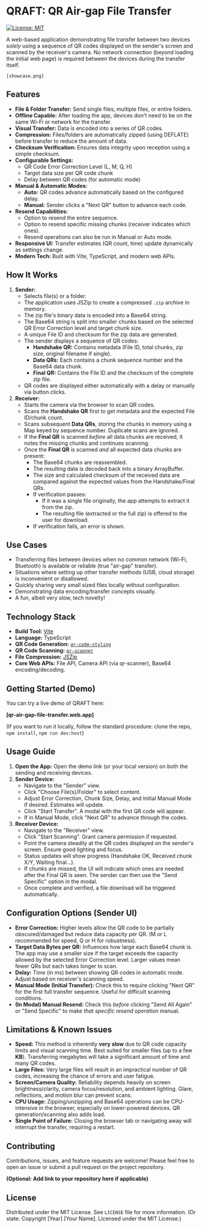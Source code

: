 # QRAFT: QR Air-gap File Transfer

[![License: MIT](https://img.shields.io/badge/License-MIT-yellow.svg)](https://opensource.org/licenses/MIT)

A web-based application demonstrating file transfer between two devices *solely* using a sequence of QR codes displayed on the sender's screen and scanned by the receiver's camera. No network connection (beyond loading the initial web page) is required between the devices during the transfer itself.

`[showcase.png]`

## Features

*   **File & Folder Transfer:** Send single files, multiple files, or entire folders.
*   **Offline Capable:** After loading the app, devices don't need to be on the same Wi-Fi or network for the transfer.
*   **Visual Transfer:** Data is encoded into a series of QR codes.
*   **Compression:** Files/folders are automatically zipped (using DEFLATE) before transfer to reduce the amount of data.
*   **Checksum Verification:** Ensures data integrity upon reception using a simple checksum.
*   **Configurable Settings:**
    *   QR Code Error Correction Level (L, M, Q, H)
    *   Target data size per QR code chunk
    *   Delay between QR codes (for automatic mode)
*   **Manual & Automatic Modes:**
    *   **Auto:** QR codes advance automatically based on the configured delay.
    *   **Manual:** Sender clicks a "Next QR" button to advance each code.
*   **Resend Capabilities:**
    *   Option to resend the entire sequence.
    *   Option to resend specific missing chunks (receiver indicates which ones).
    *   Resend operations can also be run in Manual or Auto mode.
*   **Responsive UI:** Transfer estimates (QR count, time) update dynamically as settings change.
*   **Modern Tech:** Built with Vite, TypeScript, and modern web APIs.

## How It Works

1.  **Sender:**
    *   Selects file(s) or a folder.
    *   The application uses JSZip to create a compressed `.zip` archive in memory.
    *   The zip file's binary data is encoded into a Base64 string.
    *   The Base64 string is split into smaller chunks based on the selected QR Error Correction level and target chunk size.
    *   A unique File ID and checksum for the zip data are generated.
    *   The sender displays a sequence of QR codes:
        *   **Handshake QR:** Contains metadata (File ID, total chunks, zip size, original filename if single).
        *   **Data QRs:** Each contains a chunk sequence number and the Base64 data chunk.
        *   **Final QR:** Contains the File ID and the checksum of the complete zip file.
    *   QR codes are displayed either automatically with a delay or manually via button clicks.
2.  **Receiver:**
    *   Starts the camera via the browser to scan QR codes.
    *   Scans the **Handshake QR** first to get metadata and the expected File ID/chunk count.
    *   Scans subsequent **Data QRs**, storing the chunks in memory using a Map keyed by sequence number. Duplicate scans are ignored.
    *   If the **Final QR** is scanned *before* all data chunks are received, it notes the missing chunks and continues scanning.
    *   Once the **Final QR** is scanned *and* all expected data chunks are present:
        *   The Base64 chunks are reassembled.
        *   The resulting data is decoded back into a binary ArrayBuffer.
        *   The size and calculated checksum of the received data are compared against the expected values from the Handshake/Final QRs.
        *   If verification passes:
            *   If it was a single file originally, the app attempts to extract it from the zip.
            *   The resulting file (extracted or the full zip) is offered to the user for download.
        *   If verification fails, an error is shown.

## Use Cases

*   Transferring files between devices when no common network (Wi-Fi, Bluetooth) is available or reliable (true "air-gap" transfer).
*   Situations where setting up other transfer methods (USB, cloud storage) is inconvenient or disallowed.
*   Quickly sharing very small sized files locally without configuration.
*   Demonstrating data encoding/transfer concepts visually.
*   A fun, albeit very slow, tech novelty!

## Technology Stack

*   **Build Tool:** [Vite](https://vitejs.dev/)
*   **Language:** TypeScript
*   **QR Code Generation:** [`qr-code-styling`](https://github.com/kozakdenys/qr-code-styling)
*   **QR Code Scanning:** [`qr-scanner`](https://github.com/nimiq/qr-scanner)
*   **File Compression:** [JSZip](https://github.com/Stuk/jszip)
*   **Core Web APIs:** File API, Camera API (via qr-scanner), Base64 encoding/decoding.

## Getting Started (Demo)

You can try a live demo of QRAFT here:

**[qr-air-gap-file-transfer.web.app]**

(If you want to run it locally, follow the standard procedure: clone the repo, `npm install`, `npm run dev:host`)

## Usage Guide

1.  **Open the App:** Open the demo link (or your local version) on both the sending and receiving devices.
2.  **Sender Device:**
    *   Navigate to the "Sender" view.
    *   Click "Choose File(s)/Folder" to select content.
    *   Adjust Error Correction, Chunk Size, Delay, and Initial Manual Mode if desired. Estimates will update.
    *   Click "Start Transfer". A modal with the first QR code will appear.
    *   If in Manual Mode, click "Next QR" to advance through the codes.
3.  **Receiver Device:**
    *   Navigate to the "Receiver" view.
    *   Click "Start Scanning". Grant camera permission if requested.
    *   Point the camera steadily at the QR codes displayed on the sender's screen. Ensure good lighting and focus.
    *   Status updates will show progress (Handshake OK, Received chunk X/Y, Waiting final...).
    *   If chunks are missed, the UI will indicate which ones are needed after the Final QR is seen. The sender can then use the "Send Specific" option in the modal.
    *   Once complete and verified, a file download will be triggered automatically.

## Configuration Options (Sender UI)

*   **Error Correction:** Higher levels allow the QR code to be partially obscured/damaged but reduce data capacity per QR. (M or L recommended for speed, Q or H for robustness).
*   **Target Data Bytes per QR:** Influences how large each Base64 chunk is. The app may use a smaller size if the target exceeds the capacity allowed by the selected Error Correction level. Larger values mean fewer QRs but each takes longer to scan.
*   **Delay:** Time (in ms) between showing QR codes in automatic mode. Adjust based on receiver's scanning speed.
*   **Manual Mode (Initial Transfer):** Check this to require clicking "Next QR" for the first full transfer sequence. Useful for difficult scanning conditions.
*   **(In Modal) Manual Resend:** Check this *before* clicking "Send All Again" or "Send Specific" to make *that specific resend operation* manual.

## Limitations & Known Issues

*   **Speed:** This method is inherently **very slow** due to QR code capacity limits and visual scanning time. Best suited for smaller files (up to a few **KB**). Transferring megabytes will take a significant amount of time and many QR codes.
*   **Large Files:** Very large files will result in an impractical number of QR codes, increasing the chance of errors and user fatigue.
*   **Screen/Camera Quality:** Reliability depends heavily on screen brightness/clarity, camera focus/resolution, and ambient lighting. Glare, reflections, and motion blur can prevent scans.
*   **CPU Usage:** Zipping/unzipping and Base64 operations can be CPU-intensive in the browser, especially on lower-powered devices. QR generation/scanning also adds load.
*   **Single Point of Failure:** Closing the browser tab or navigating away will interrupt the transfer, requiring a restart.

## Contributing

Contributions, issues, and feature requests are welcome! Please feel free to open an issue or submit a pull request on the project repository.

**(Optional: Add link to your repository here if applicable)**

## License

Distributed under the MIT License. See `LICENSE` file for more information.
(Or state: Copyright [Year] [Your Name]. Licensed under the MIT License.)
